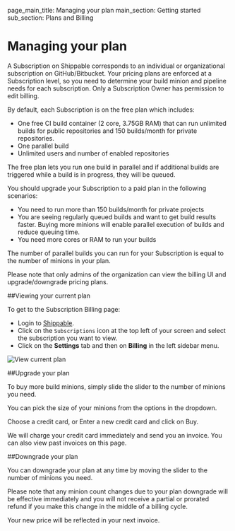 page_main_title: Managing your plan
main_section: Getting started
sub_section: Plans and Billing

# Managing your plan

A Subscription on Shippable corresponds to an individual or organizational subscription on GitHub/Bitbucket. Your pricing plans are enforced at a Subscription level, so you need to determine your build minion and pipeline needs for each subscription. Only a Subscription Owner has permission to edit billing. 

By default, each Subscription is on the free plan which includes:

- One free CI build container (2 core, 3.75GB RAM) that can run unlimited builds for public repositories and 150 builds/month for private repositories.
- One parallel build
- Unlimited users and number of enabled repositories

The free plan lets you run one build in parallel and if additional builds are triggered while a build is in progress, they will be queued.

You should upgrade your Subscription to a paid plan in the following scenarios:

- You need to run more than 150 builds/month for private projects
- You are seeing regularly queued builds and want to get build results faster. Buying more minions will
enable parallel execution of builds and reduce queuing time.
- You need more cores or RAM to run your builds

The number of parallel builds you can run for your Subscription is equal to the number of minions in your plan.

Please note that only admins of the organization can view the billing UI and upgrade/downgrade pricing plans.

##Viewing your current plan

To get to the Subscription Billing page:

- Login to [Shippable](http://www.shippable.com).
- Click on the `Subscriptions` icon at the top left of your screen and select the subscription you want to view.
- Click on the **Settings** tab and then on **Billing** in the left sidebar menu.

<img src="../../images/getting-started/billing-plan.png" alt="View current plan">


##Upgrade your plan

To buy more build minions, simply slide the slider to the number of minions you need.

You can pick the size of your minions from the options in the dropdown.

Choose a credit card, or Enter a new credit card and click on Buy.

We will charge your credit card immediately and send you an invoice. You can also
view past invoices on this page.

##Downgrade your plan

You can downgrade your plan at any time by moving the slider to the number of minions you need.

Please note that any minion count changes due to your plan downgrade will be effective immediately and you will not receive a partial or prorated refund if you make this change in the middle of a billing cycle.

Your new price will be reflected in your next invoice.
